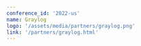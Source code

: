```yaml
---
conference_id: '2022-us'
name: Graylog
logo: '/assets/media/partners/graylog.png'
link: '/partners/graylog.html'
---
```

